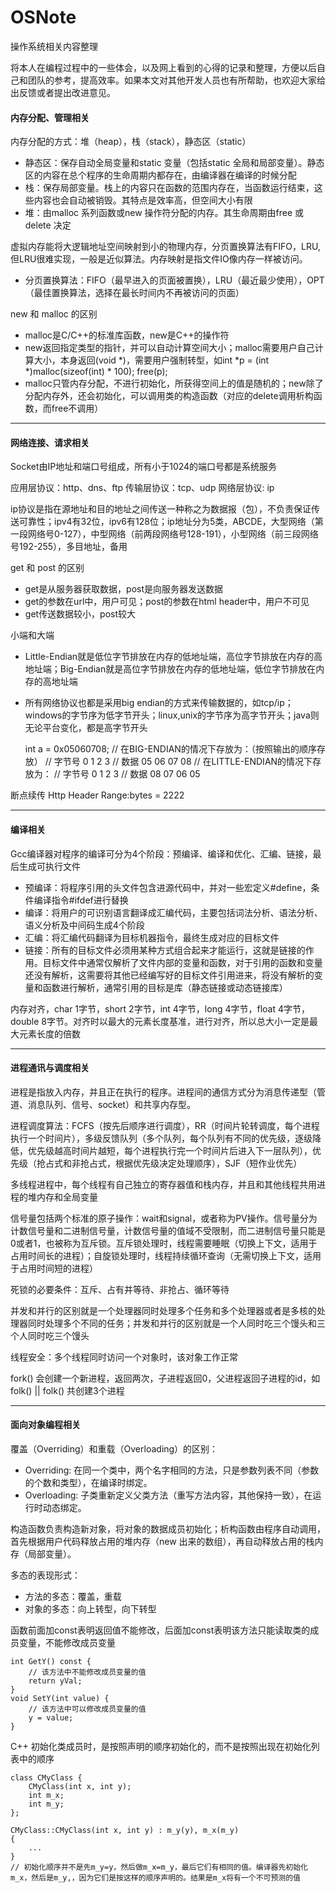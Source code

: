 # OSNote
操作系统相关内容整理

将本人在编程过程中的一些体会，以及网上看到的心得的记录和整理，方便以后自己和团队的参考，提高效率。如果本文对其他开发人员也有所帮助，也欢迎大家给出反馈或者提出改进意见。

#### 内存分配、管理相关
    
内存分配的方式：堆（heap），栈（stack），静态区（static）
*   静态区：保存自动全局变量和static 变量（包括static 全局和局部变量）。静态区的内容在总个程序的生命周期内都存在，由编译器在编译的时候分配
*   栈：保存局部变量。栈上的内容只在函数的范围内存在，当函数运行结束，这些内容也会自动被销毁。其特点是效率高，但空间大小有限
*   堆：由malloc 系列函数或new 操作符分配的内存。其生命周期由free 或delete 决定

虚拟内存能将大逻辑地址空间映射到小的物理内存，分页置换算法有FIFO，LRU,但LRU很难实现，一般是近似算法。内存映射是指文件IO像内存一样被访问。
*   分页置换算法：FIFO（最早进入的页面被置换），LRU（最近最少使用），OPT（最佳置换算法，选择在最长时间内不再被访问的页面）

new 和 malloc 的区别
*   malloc是C/C++的标准库函数，new是C++的操作符
*   new返回指定类型的指针，并可以自动计算空间大小；malloc需要用户自己计算大小，本身返回(void *)，需要用户强制转型，如int *p = (int *)malloc(sizeof(int) * 100); free(p);
*   malloc只管内存分配，不进行初始化，所获得空间上的值是随机的；new除了分配内存外，还会初始化，可以调用类的构造函数（对应的delete调用析构函数，而free不调用）

---

#### 网络连接、请求相关

Socket由IP地址和端口号组成，所有小于1024的端口号都是系统服务

应用层协议：http、dns、ftp 传输层协议：tcp、udp 网络层协议: ip

ip协议是指在源地址和目的地址之间传送一种称之为数据报（包），不负责保证传送可靠性；ipv4有32位，ipv6有128位；ip地址分为5类，ABCDE，大型网络（第一段网络号0-127），中型网络（前两段网络号128-191），小型网络（前三段网络号192-255），多目地址，备用

get 和 post 的区别
*   get是从服务器获取数据，post是向服务器发送数据
*   get的参数在url中，用户可见；post的参数在html header中，用户不可见
*   get传送数据较小，post较大

小端和大端
*   Little-Endian就是低位字节排放在内存的低地址端，高位字节排放在内存的高地址端；Big-Endian就是高位字节排放在内存的低地址端，低位字节排放在内存的高地址端
*   所有网络协议也都是采用big endian的方式来传输数据的，如tcp/ip；windows的字节序为低字节开头；linux,unix的字节序为高字节开头；java则无论平台变化，都是高字节开头
   
    int a = 0x05060708;
    // 在BIG-ENDIAN的情况下存放为：（按照输出的顺序存放）
    // 字节号 0 1 2 3
    // 数据 05 06 07 08
    // 在LITTLE-ENDIAN的情况下存放为：
    // 字节号 0 1 2 3
    // 数据 08 07 06 05

断点续传 Http Header Range:bytes = 2222

---

#### 编译相关

Gcc编译器对程序的编译可分为4个阶段：预编译、编译和优化、汇编、链接，最后生成可执行文件 
*   预编译：将程序引用的头文件包含进源代码中，并对一些宏定义#define，条件编译指令#ifdef进行替换
*   编译：将用户的可识别语言翻译成汇编代码，主要包括词法分析、语法分析、语义分析及中间码生成4个阶段
*   汇编：将汇编代码翻译为目标机器指令，最终生成对应的目标文件
*   链接：所有的目标文件必须用某种方式组合起来才能运行，这就是链接的作用。目标文件中通常仅解析了文件内部的变量和函数，对于引用的函数和变量还没有解析，这需要将其他已经编写好的目标文件引用进来，将没有解析的变量和函数进行解析，通常引用的目标是库（静态链接或动态链接库）

内存对齐，char 1字节，short 2字节，int 4字节，long 4字节，float 4字节，double 8字节。对齐时以最大的元素长度基准，进行对齐，所以总大小一定是最大元素长度的倍数

---

#### 进程通讯与调度相关

进程是指放入内存，并且正在执行的程序。进程间的通信方式分为消息传递型（管道、消息队列、信号、socket）和共享内存型。

进程调度算法：FCFS（按先后顺序进行调度），RR（时间片轮转调度，每个进程执行一个时间片），多级反馈队列（多个队列，每个队列有不同的优先级，逐级降低，优先级越高时间片越短，每个进程执行完一个时间片后进入下一层队列），优先级（抢占式和非抢占式，根据优先级决定处理顺序），SJF（短作业优先）

多线程进程中，每个线程有自己独立的寄存器值和栈内存，并且和其他线程共用进程的堆内存和全局变量

信号量包括两个标准的原子操作：wait和signal，或者称为PV操作。信号量分为计数信号量和二进制信号量，计数信号量的值域不受限制，而二进制信号量只能是0或者1，也被称为互斥锁。互斥锁处理时，线程需要睡眠（切换上下文，适用于占用时间长的进程）；自旋锁处理时，线程持续循环查询（无需切换上下文，适用于占用时间短的进程）

死锁的必要条件：互斥、占有并等待、非抢占、循环等待

并发和并行的区别就是一个处理器同时处理多个任务和多个处理器或者是多核的处理器同时处理多个不同的任务；并发和并行的区别就是一个人同时吃三个馒头和三个人同时吃三个馒头

线程安全：多个线程同时访问一个对象时，该对象工作正常

fork() 会创建一个新进程，返回两次，子进程返回0，父进程返回子进程的id，如 folk() || folk() 共创建3个进程

---

#### 面向对象编程相关

覆盖（Overriding）和重载（Overloading）的区别：
*   Overriding: 在同一个类中，两个名字相同的方法，只是参数列表不同（参数的个数和类型），在编译时绑定。
*   Overloading: 子类重新定义父类方法（重写方法内容，其他保持一致），在运行时动态绑定。

构造函数负责构造新对象，将对象的数据成员初始化；析构函数由程序自动调用，首先根据用户代码释放占用的堆内存（new 出来的数组），再自动释放占用的栈内存（局部变量）。

多态的表现形式：
*   方法的多态：覆盖，重载
*   对象的多态：向上转型，向下转型

函数前面加const表明返回值不能修改，后面加const表明该方法只能读取类的成员变量，不能修改成员变量
	
	int GetY() const {
	    // 该方法中不能修改成员变量的值
		return yVal;
	}
	void SetY(int value) {
	    // 该方法中可以修改成员变量的值
		y = value;
	}

C++ 初始化类成员时，是按照声明的顺序初始化的，而不是按照出现在初始化列表中的顺序
	
	class CMyClass {
		CMyClass(int x, int y);
		int m_x;
		int m_y;
	};

	CMyClass::CMyClass(int x, int y) : m_y(y), m_x(m_y)
	{
		...
	}
	// 初始化顺序并不是先m_y=y，然后做m_x=m_y，最后它们有相同的值。编译器先初始化m_x，然后是m_y,，因为它们是按这样的顺序声明的。结果是m_x将有一个不可预测的值
	
